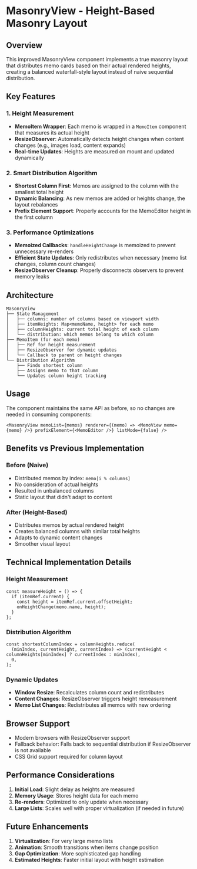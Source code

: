 # MasonryView - Height-Based Masonry Layout

## Overview

This improved MasonryView component implements a true masonry layout that distributes memo cards based on their actual rendered heights, creating a balanced waterfall-style layout instead of naive sequential distribution.

## Key Features

### 1. Height Measurement

- **MemoItem Wrapper**: Each memo is wrapped in a `MemoItem` component that measures its actual height
- **ResizeObserver**: Automatically detects height changes when content changes (e.g., images load, content expands)
- **Real-time Updates**: Heights are measured on mount and updated dynamically

### 2. Smart Distribution Algorithm

- **Shortest Column First**: Memos are assigned to the column with the smallest total height
- **Dynamic Balancing**: As new memos are added or heights change, the layout rebalances
- **Prefix Element Support**: Properly accounts for the MemoEditor height in the first column

### 3. Performance Optimizations

- **Memoized Callbacks**: `handleHeightChange` is memoized to prevent unnecessary re-renders
- **Efficient State Updates**: Only redistributes when necessary (memo list changes, column count changes)
- **ResizeObserver Cleanup**: Properly disconnects observers to prevent memory leaks

## Architecture

```
MasonryView
├── State Management
│   ├── columns: number of columns based on viewport width
│   ├── itemHeights: Map<memoName, height> for each memo
│   ├── columnHeights: current total height of each column
│   └── distribution: which memos belong to which column
├── MemoItem (for each memo)
│   ├── Ref for height measurement
│   ├── ResizeObserver for dynamic updates
│   └── Callback to parent on height changes
└── Distribution Algorithm
    ├── Finds shortest column
    ├── Assigns memo to that column
    └── Updates column height tracking
```

## Usage

The component maintains the same API as before, so no changes are needed in consuming components:

```tsx
<MasonryView memoList={memos} renderer={(memo) => <MemoView memo={memo} />} prefixElement={<MemoEditor />} listMode={false} />
```

## Benefits vs Previous Implementation

### Before (Naive)

- Distributed memos by index: `memo[i % columns]`
- No consideration of actual heights
- Resulted in unbalanced columns
- Static layout that didn't adapt to content

### After (Height-Based)

- Distributes memos by actual rendered height
- Creates balanced columns with similar total heights
- Adapts to dynamic content changes
- Smoother visual layout

## Technical Implementation Details

### Height Measurement

```tsx
const measureHeight = () => {
  if (itemRef.current) {
    const height = itemRef.current.offsetHeight;
    onHeightChange(memo.name, height);
  }
};
```

### Distribution Algorithm

```tsx
const shortestColumnIndex = columnHeights.reduce(
  (minIndex, currentHeight, currentIndex) => (currentHeight < columnHeights[minIndex] ? currentIndex : minIndex),
  0,
);
```

### Dynamic Updates

- **Window Resize**: Recalculates column count and redistributes
- **Content Changes**: ResizeObserver triggers height remeasurement
- **Memo List Changes**: Redistributes all memos with new ordering

## Browser Support

- Modern browsers with ResizeObserver support
- Fallback behavior: Falls back to sequential distribution if ResizeObserver is not available
- CSS Grid support required for column layout

## Performance Considerations

1. **Initial Load**: Slight delay as heights are measured
2. **Memory Usage**: Stores height data for each memo
3. **Re-renders**: Optimized to only update when necessary
4. **Large Lists**: Scales well with proper virtualization (if needed in future)

## Future Enhancements

1. **Virtualization**: For very large memo lists
2. **Animation**: Smooth transitions when items change position
3. **Gap Optimization**: More sophisticated gap handling
4. **Estimated Heights**: Faster initial layout with height estimation
